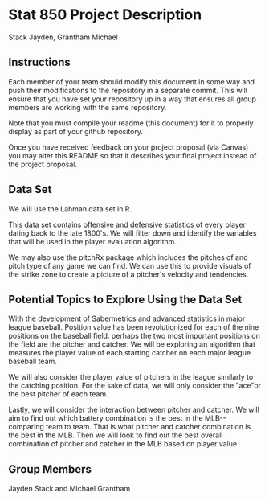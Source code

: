 Stat 850 Project Description
================
Stack Jayden, Grantham Michael

## Instructions

Each member of your team should modify this document in some way and
push their modifications to the repository in a separate commit. This
will ensure that you have set your repository up in a way that ensures
all group members are working with the same repository.

Note that you must compile your readme (this document) for it to
properly display as part of your github repository.

Once you have received feedback on your project proposal (via Canvas)
you may alter this README so that it describes your final project
instead of the project proposal.

## Data Set

We will use the Lahman data set in R.

This data set contains offensive and defensive statistics of every player dating back to the late 1800's. We will filter down and identify the variables that will be used in the player evaluation algorithm.  

We may also use the pitchRx package which includes the pitches of and pitch type of any game we can find. We can use this to provide visuals of the strike zone to create a picture of a pitcher's velocity and tendencies. 


## Potential Topics to Explore Using the Data Set

With the development of Sabermetrics and advanced statistics in major league baseball. Position value has been revolutionized for each of the nine positions on the baseball field. perhaps the two most important positions on the field are the pitcher and catcher. We will be exploring an algorithm that measures the player value of each starting catcher on each major league baseball team.

We will also consider the player value of pitchers in the league similarly to the catching position. For the sake of data, we will only consider the "ace"or the best pitcher of each team. 

Lastly, we will consider the interaction between pitcher and catcher. We will aim to find out which battery combination is the best in the MLB--comparing team to team. That is what pitcher and catcher combination is the best in the MLB. Then we will look to find out the best overall combination of pitcher and catcher in the MLB based on player value. 

## Group Members

Jayden Stack and Michael Grantham
